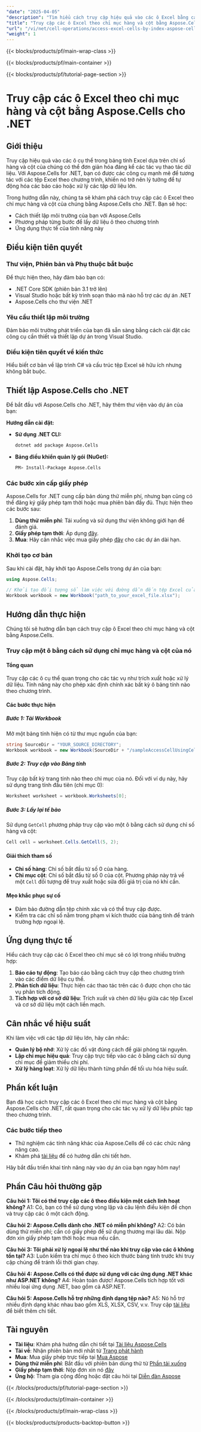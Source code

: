 ```yaml
---
"date": "2025-04-05"
"description": "Tìm hiểu cách truy cập hiệu quả vào các ô Excel bằng cách sử dụng chỉ mục hàng và cột với Aspose.Cells cho .NET. Hướng dẫn này bao gồm thiết lập, triển khai và các biện pháp thực hành tốt nhất."
"title": "Truy cập các ô Excel theo chỉ mục hàng và cột bằng Aspose.Cells cho .NET"
"url": "/vi/net/cell-operations/access-excel-cells-by-index-aspose-cells-dotnet/"
"weight": 1
---
```


{{< blocks/products/pf/main-wrap-class >}}

{{< blocks/products/pf/main-container >}}

{{< blocks/products/pf/tutorial-page-section >}}


# Truy cập các ô Excel theo chỉ mục hàng và cột bằng Aspose.Cells cho .NET

## Giới thiệu

Truy cập hiệu quả vào các ô cụ thể trong bảng tính Excel dựa trên chỉ số hàng và cột của chúng có thể đơn giản hóa đáng kể các tác vụ thao tác dữ liệu. Với Aspose.Cells for .NET, bạn có được các công cụ mạnh mẽ để tương tác với các tệp Excel theo chương trình, khiến nó trở nên lý tưởng để tự động hóa các báo cáo hoặc xử lý các tập dữ liệu lớn.

Trong hướng dẫn này, chúng ta sẽ khám phá cách truy cập các ô Excel theo chỉ mục hàng và cột của chúng bằng Aspose.Cells cho .NET. Bạn sẽ học:
- Cách thiết lập môi trường của bạn với Aspose.Cells
- Phương pháp từng bước để lấy dữ liệu ô theo chương trình
- Ứng dụng thực tế của tính năng này

## Điều kiện tiên quyết

### Thư viện, Phiên bản và Phụ thuộc bắt buộc
Để thực hiện theo, hãy đảm bảo bạn có:
- .NET Core SDK (phiên bản 3.1 trở lên)
- Visual Studio hoặc bất kỳ trình soạn thảo mã nào hỗ trợ các dự án .NET
- Aspose.Cells cho thư viện .NET

### Yêu cầu thiết lập môi trường
Đảm bảo môi trường phát triển của bạn đã sẵn sàng bằng cách cài đặt các công cụ cần thiết và thiết lập dự án trong Visual Studio.

### Điều kiện tiên quyết về kiến thức
Hiểu biết cơ bản về lập trình C# và cấu trúc tệp Excel sẽ hữu ích nhưng không bắt buộc. 

## Thiết lập Aspose.Cells cho .NET
Để bắt đầu với Aspose.Cells cho .NET, hãy thêm thư viện vào dự án của bạn:

**Hướng dẫn cài đặt:**
- **Sử dụng .NET CLI:**
  ```bash
  dotnet add package Aspose.Cells
  ```
- **Bảng điều khiển quản lý gói (NuGet):**
  ```bash
  PM> Install-Package Aspose.Cells
  ```

### Các bước xin cấp giấy phép
Aspose.Cells for .NET cung cấp bản dùng thử miễn phí, nhưng bạn cũng có thể đăng ký giấy phép tạm thời hoặc mua phiên bản đầy đủ. Thực hiện theo các bước sau:
1. **Dùng thử miễn phí**: Tải xuống và sử dụng thư viện không giới hạn để đánh giá.
2. **Giấy phép tạm thời**: Áp dụng [đây](https://purchase.aspose.com/temporary-license/).
3. **Mua**: Hãy cân nhắc việc mua giấy phép [đây](https://purchase.aspose.com/buy) cho các dự án dài hạn.

### Khởi tạo cơ bản
Sau khi cài đặt, hãy khởi tạo Aspose.Cells trong dự án của bạn:

```csharp
using Aspose.Cells;

// Khởi tạo đối tượng sổ làm việc với đường dẫn đến tệp Excel của bạn.
Workbook workbook = new Workbook("path_to_your_excel_file.xlsx");
```

## Hướng dẫn thực hiện
Chúng tôi sẽ hướng dẫn bạn cách truy cập ô Excel theo chỉ mục hàng và cột bằng Aspose.Cells.

### Truy cập một ô bằng cách sử dụng chỉ mục hàng và cột của nó
#### Tổng quan
Truy cập các ô cụ thể quan trọng cho các tác vụ như trích xuất hoặc xử lý dữ liệu. Tính năng này cho phép xác định chính xác bất kỳ ô bảng tính nào theo chương trình.

#### Các bước thực hiện
##### Bước 1: Tải Workbook
Mở một bảng tính hiện có từ thư mục nguồn của bạn:

```csharp
string SourceDir = "YOUR_SOURCE_DIRECTORY";
Workbook workbook = new Workbook(SourceDir + "/sampleAccessCellUsingCellIndexInCellsCollection.xlsx");
```

##### Bước 2: Truy cập vào Bảng tính
Truy cập bất kỳ trang tính nào theo chỉ mục của nó. Đối với ví dụ này, hãy sử dụng trang tính đầu tiên (chỉ mục 0):

```csharp
Worksheet worksheet = workbook.Worksheets[0];
```

##### Bước 3: Lấy lại tế bào
Sử dụng `GetCell` phương pháp truy cập vào một ô bằng cách sử dụng chỉ số hàng và cột:

```csharp
Cell cell = worksheet.Cells.GetCell(5, 2);
```

#### Giải thích tham số
- **Chỉ số hàng**: Chỉ số bắt đầu từ số 0 của hàng.
- **Chỉ mục cột**: Chỉ số bắt đầu từ số 0 của cột.
Phương pháp này trả về một `Cell` đối tượng để truy xuất hoặc sửa đổi giá trị của nó khi cần. 

#### Mẹo khắc phục sự cố
- Đảm bảo đường dẫn tệp chính xác và có thể truy cập được.
- Kiểm tra các chỉ số nằm trong phạm vi kích thước của bảng tính để tránh trường hợp ngoại lệ.

## Ứng dụng thực tế
Hiểu cách truy cập các ô Excel theo chỉ mục sẽ có lợi trong nhiều trường hợp:
1. **Báo cáo tự động**: Tạo báo cáo bằng cách truy cập theo chương trình vào các điểm dữ liệu cụ thể.
2. **Phân tích dữ liệu**: Thực hiện các thao tác trên các ô được chọn cho tác vụ phân tích động.
3. **Tích hợp với cơ sở dữ liệu**: Trích xuất và chèn dữ liệu giữa các tệp Excel và cơ sở dữ liệu một cách liền mạch.

## Cân nhắc về hiệu suất
Khi làm việc với các tập dữ liệu lớn, hãy cân nhắc:
- **Quản lý bộ nhớ**: Xử lý các đồ vật đúng cách để giải phóng tài nguyên.
- **Lập chỉ mục hiệu quả**: Truy cập trực tiếp vào các ô bằng cách sử dụng chỉ mục để giảm thiểu chi phí.
- **Xử lý hàng loạt**: Xử lý dữ liệu thành từng phần để tối ưu hóa hiệu suất.

## Phần kết luận
Bạn đã học cách truy cập các ô Excel theo chỉ mục hàng và cột bằng Aspose.Cells cho .NET, rất quan trọng cho các tác vụ xử lý dữ liệu phức tạp theo chương trình. 

### Các bước tiếp theo
- Thử nghiệm các tính năng khác của Aspose.Cells để có các chức năng nâng cao.
- Khám phá [tài liệu](https://reference.aspose.com/cells/net/) để có hướng dẫn chi tiết hơn.

Hãy bắt đầu triển khai tính năng này vào dự án của bạn ngay hôm nay!

## Phần Câu hỏi thường gặp
**Câu hỏi 1: Tôi có thể truy cập các ô theo điều kiện một cách linh hoạt không?**
A1: Có, bạn có thể sử dụng vòng lặp và câu lệnh điều kiện để chọn và truy cập các ô một cách động.

**Câu hỏi 2: Aspose.Cells dành cho .NET có miễn phí không?**
A2: Có bản dùng thử miễn phí; cần có giấy phép để sử dụng thương mại lâu dài. Nộp đơn xin giấy phép tạm thời hoặc mua nếu cần.

**Câu hỏi 3: Tôi phải xử lý ngoại lệ như thế nào khi truy cập vào các ô không tồn tại?**
A3: Luôn kiểm tra chỉ mục ô theo kích thước bảng tính trước khi truy cập chúng để tránh lỗi thời gian chạy.

**Câu hỏi 4: Aspose.Cells có thể được sử dụng với các ứng dụng .NET khác như ASP.NET không?**
A4: Hoàn toàn được! Aspose.Cells tích hợp tốt với nhiều loại ứng dụng .NET, bao gồm cả ASP.NET.

**Câu hỏi 5: Aspose.Cells hỗ trợ những định dạng tệp nào?**
A5: Nó hỗ trợ nhiều định dạng khác nhau bao gồm XLS, XLSX, CSV, v.v. Truy cập [tài liệu](https://reference.aspose.com/cells/net/) để biết thêm chi tiết.

## Tài nguyên
- **Tài liệu**: Khám phá hướng dẫn chi tiết tại [Tài liệu Aspose.Cells](https://reference.aspose.com/cells/net/)
- **Tải về**: Nhận phiên bản mới nhất từ [Trang phát hành](https://releases.aspose.com/cells/net/)
- **Mua**: Mua giấy phép trực tiếp tại [Mua Aspose](https://purchase.aspose.com/buy)
- **Dùng thử miễn phí**: Bắt đầu với phiên bản dùng thử từ [Phần tải xuống](https://releases.aspose.com/cells/net/)
- **Giấy phép tạm thời**: Nộp đơn xin nó [đây](https://purchase.aspose.com/temporary-license/)
- **Ủng hộ**: Tham gia cộng đồng hoặc đặt câu hỏi tại [Diễn đàn Aspose](https://forum.aspose.com/c/cells/9)

{{< /blocks/products/pf/tutorial-page-section >}}

{{< /blocks/products/pf/main-container >}}

{{< /blocks/products/pf/main-wrap-class >}}

{{< blocks/products/products-backtop-button >}}